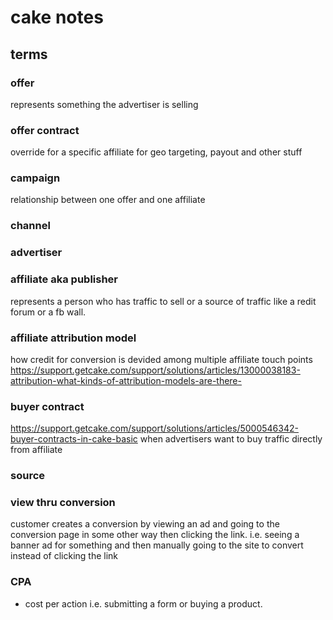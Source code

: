 # cake notes

## terms

### offer

represents something the advertiser is selling

### offer contract

override for a specific affiliate for geo targeting, payout and other stuff

### campaign

relationship between one offer and one affiliate

### channel
### advertiser
### affiliate aka publisher

represents a person who has traffic to sell or a source of traffic like a redit forum or a fb wall.

### affiliate attribution model

how credit for conversion is devided among multiple affiliate touch points
https://support.getcake.com/support/solutions/articles/13000038183-attribution-what-kinds-of-attribution-models-are-there-

### buyer contract

https://support.getcake.com/support/solutions/articles/5000546342-buyer-contracts-in-cake-basic
when advertisers want to buy traffic directly from affiliate

### source

### view thru conversion

customer creates a conversion by viewing an ad and going to the conversion page in some other way then clicking the link. i.e. seeing a banner ad for something and then manually going to the site to convert instead of clicking the link

### CPA
* cost per action i.e. submitting a form or buying a product.

